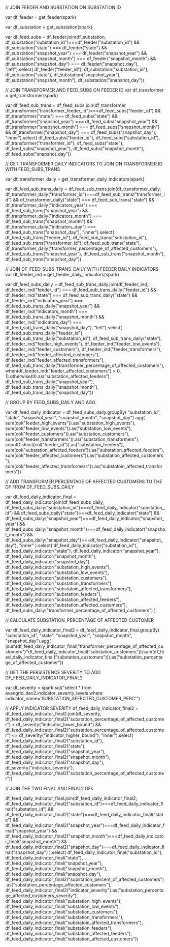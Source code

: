 // JOIN FEEDER AND SUBSTATION ON SUBSTATION ID 

var df_feeder = get_feeder(spark)

var df_substation = get_substation(spark)

var df_feed_subs = df_feeder.join(df_substation, 
    df_substation("substation_id")===df_feeder("substation_id") &&
    df_substation("state") === df_feeder("state") &&
    df_substation("snapshot_year") === df_feeder("snapshot_year") &&
    df_substation("snapshot_month") === df_feeder("snapshot_month") &&
    df_substation("snapshot_day") === df_feeder("snapshot_day"), "left").select(
        df_feeder("feeder_id"),
        df_substation("substation_id"), 
        df_substation("state"),
        df_substation("snapshot_year"),
        df_substation("snapshot_month"),
        df_substation("snapshot_day"))


// JOIN TRANSFORMER AND FEED_SUBS ON FEEDER ID 
var df_transformer = get_transformer(spark)

 var df_feed_sub_trans = df_feed_subs.join(df_transformer, 
    df_transformer("transformer_feeder_id")===df_feed_subs("feeder_id") &&
    df_transformer("state") === df_feed_subs("state") &&
    df_transformer("snapshot_year") === df_feed_subs("snapshot_year") &&
    df_transformer("snapshot_month") === df_feed_subs("snapshot_month") &&
    df_transformer("snapshot_day") === df_feed_subs("snapshot_day"), "inner").select(
    df_feed_subs("feeder_id"),
    df_feed_subs("substation_id"), 
    df_transformer("transformer_id"),
    df_feed_subs("state"),
    df_feed_subs("snapshot_year"),
    df_feed_subs("snapshot_month"),
    df_feed_subs("snapshot_day"))


// GET TRANSFORMER DAILY INDICATORS TO JOIN ON TRANSFORMER ID WITH FEED_SUBS_TRANS

 var df_transformer_daily = get_transformer_daily_indicators(spark)

 var df_feed_sub_trans_daily = df_feed_sub_trans.join(df_transformer_daily,
    df_transformer_daily("transformer_id")===df_feed_sub_trans("transformer_id") &&
    df_transformer_daily("state") === df_feed_sub_trans("state") &&
    df_transformer_daily("indicators_year") === df_feed_sub_trans("snapshot_year") &&
    df_transformer_daily("indicators_month") === df_feed_sub_trans("snapshot_month") &&
    df_transformer_daily("indicators_day") === df_feed_sub_trans("snapshot_day"), "inner").select(
        df_feed_sub_trans("feeder_id"),
        df_feed_sub_trans("substation_id"),
        df_feed_sub_trans("transformer_id"),
        df_feed_sub_trans("state"),
        df_transformer_daily("transformer_percentage_of_affected_customers"),
        df_feed_sub_trans("snapshot_year"),
        df_feed_sub_trans("snapshot_month"),
        df_feed_sub_trans("snapshot_day"))



// JOIN DF_FEED_SUBS_TRANS_DAILY WITH FEEDER DAILY INDICATORS 
var df_feeder_ind = get_feeder_daily_indicators(spark)

var df_feed_subs_daily = df_feed_sub_trans_daily.join(df_feeder_ind,
    df_feeder_ind("feeder_id") === df_feed_sub_trans_daily("feeder_id") &&
    df_feeder_ind("state") === df_feed_sub_trans_daily("state") &&
    df_feeder_ind("indicators_year") === df_feed_sub_trans_daily("snapshot_year") &&
    df_feeder_ind("indicators_month") === df_feed_sub_trans_daily("snapshot_month") &&
    df_feeder_ind("indicators_day") === df_feed_sub_trans_daily("snapshot_day"), "left").select(
        df_feed_sub_trans_daily("feeder_id"),
        df_feed_sub_trans_daily("substation_id"),
        df_feed_sub_trans_daily("state"),
        df_feeder_ind("feeder_high_events"),
        df_feeder_ind("feeder_low_events"),
        df_feeder_ind("feeder_customers"),
        df_feeder_ind("feeder_transformers"),
        df_feeder_ind("feeder_affected_customers"),
        df_feeder_ind("feeder_affected_transformers"),
        df_feed_sub_trans_daily("transformer_percentage_of_affected_customers"),
        when(df_feeder_ind("feeder_affected_customers") > 0, 1).otherwise(0).as("substation_affected_feeders"),
        df_feed_sub_trans_daily("snapshot_year"),
        df_feed_sub_trans_daily("snapshot_month"),
        df_feed_sub_trans_daily("snapshot_day"))



// GROUP BY FEED_SUBS_DAILY AND AGG 

 var df_feed_daily_indicator = df_feed_subs_daily.groupBy(
    "substation_id", 
    "state",
    "snapshot_year",
    "snapshot_month",
    "snapshot_day").agg(
    sum(col("feeder_high_events")).as("substation_high_events"),
    sum(col("feeder_low_events")).as("substation_low_events"),
    sum(col("feeder_customers")).as("substation_customers"),
    sum(col("feeder_transformers")).as("substation_transformers"),
    countDistinct(col("feeder_id")).as("substation_feeders"),
    sum(col("substation_affected_feeders")).as("substation_affected_feeders"),
    sum(col("feeder_affected_customers")).as("substation_affected_customers"),
    sum(col("feeder_affected_transformers")).as("substatoin_affected_transformers"))


// ADD TRANSFORMER PERCENTAGE OF AFFECTED CUSTOMERS TO THE DF FROM DF_FEED_SUBS_DAILY

var df_feed_daily_indicator_final = df_feed_daily_indicator.join(df_feed_subs_daily,
df_feed_subs_daily("substation_id")===df_feed_daily_indicator("substation_id") &&
df_feed_subs_daily("state")===df_feed_daily_indicator("state") &&
df_feed_subs_daily("snapshot_year")===df_feed_daily_indicator("snapshot_year") &&
df_feed_subs_daily("snapshot_month")===df_feed_daily_indicator("snapshot_month") &&
df_feed_subs_daily("snapshot_day")===df_feed_daily_indicator("snapshot_day"), "inner"
).select(
    df_feed_daily_indicator("substation_id"),
    df_feed_daily_indicator("state"),
    df_feed_daily_indicator("snapshot_year"),
    df_feed_daily_indicator("snapshot_month"),
    df_feed_daily_indicator("snapshot_day"),
    df_feed_daily_indicator("substation_high_events"),
    df_feed_daily_indicator("substation_low_events"),
    df_feed_daily_indicator("substation_customers"),
    df_feed_daily_indicator("substation_transformers"),
    df_feed_daily_indicator("substatoin_affected_transformers"),
    df_feed_daily_indicator("substation_feeders"),
    df_feed_daily_indicator("substation_affected_feeders"),
    df_feed_daily_indicator("substation_affected_customers"),
    df_feed_subs_daily("transformer_percentage_of_affected_customers")
)


// CALCULATE SUBSTATION_PERCENTAGE OF AFFECTED CUSTOMER 

var df_feed_daily_indicator_final2 = df_feed_daily_indicator_final.groupBy(
    "substation_id", 
    "state",
    "snapshot_year",
    "snapshot_month",
    "snapshot_day").agg(
    (sum(df_feed_daily_indicator_final("transformer_percentage_of_affected_customers")*df_feed_daily_indicator_final("substation_customers"))/sum(df_feed_daily_indicator_final("substation_customers"))).as("substation_percentage_of_affected_customer"))


// GET THE PERSISTENCE SEVERITY TO ADD DF_FEED_DAILY_INDICATOR_FINAL2

var df_severity = spark.sql("select * from avangrid_dev2.indicator_severity_levels where indicator_name='SUBSTATION_AFFECTED_CUSTOMER_PERC'")

// APPLY INDICATOR SEVERITY 
df_feed_daily_indicator_final2 = df_feed_daily_indicator_final2.join(df_severity, 
    df_feed_daily_indicator_final2("substation_percentage_of_affected_customer") > df_severity("indicator_lower_bound") && 
    df_feed_daily_indicator_final2("substation_percentage_of_affected_customer") <= df_severity("indicator_higher_bound"), "inner").select(
        df_feed_daily_indicator_final2("substation_id"),
        df_feed_daily_indicator_final2("state"),
        df_feed_daily_indicator_final2("snapshot_year"),
        df_feed_daily_indicator_final2("snapshot_month"),
        df_feed_daily_indicator_final2("snapshot_day"),
        df_severity("indicator_severity"),
        df_feed_daily_indicator_final2("substation_percentage_of_affected_customer"))


// JOIN THE TWO FINAL AND FINAL2 DFs

df_feed_daily_indicator_final.join(df_feed_daily_indicator_final2, 
    df_feed_daily_indicator_final2("substation_id")===df_feed_daily_indicator_final("substation_id") &&
    df_feed_daily_indicator_final2("state")===df_feed_daily_indicator_final("state") &&
    df_feed_daily_indicator_final2("snapshot_year")===df_feed_daily_indicator_final("snapshot_year") &&
    df_feed_daily_indicator_final2("snapshot_month")===df_feed_daily_indicator_final("snapshot_month") &&
    df_feed_daily_indicator_final2("snapshot_day")===df_feed_daily_indicator_final("snapshot_day")
).select(
    df_feed_daily_indicator_final("substation_id"),
    df_feed_daily_indicator_final("state"),
    df_feed_daily_indicator_final("snapshot_year"),
    df_feed_daily_indicator_final("snapshot_month"),
    df_feed_daily_indicator_final("snapshot_day"),
    df_feed_daily_indicator_final2("substation_percent_of_affected_customers").as("substation_percentage_affected_customers"),
    df_feed_daily_indicator_final2("indicator_severity").as("substation_percentage_affected_customers_severity"),
    df_feed_daily_indicator_final("substation_high_events"),
    df_feed_daily_indicator_final("substation_low_events"),
    df_feed_daily_indicator_final("substation_customers"),
    df_feed_daily_indicator_final("substation_transformers"),
    df_feed_daily_indicator_final("substatoin_affected_transformers"),
    df_feed_daily_indicator_final("substation_feeders"),
    df_feed_daily_indicator_final("substation_affected_feeders"),
    df_feed_daily_indicator_final("substation_affected_customers"))
